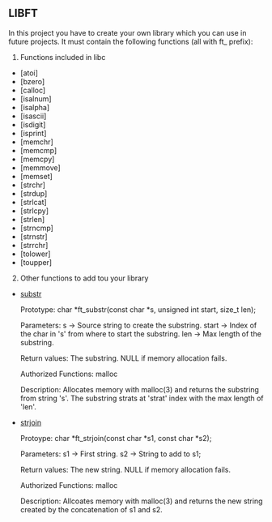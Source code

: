## LIBFT

In this project you have to create your own library which you can use in future projects.
It must contain the following functions (all with ft_ prefix):

1. Functions included in libc
* [atoi]
* [bzero]
* [calloc]
* [isalnum]
* [isalpha]
* [isascii]
* [isdigit]
* [isprint]
* [memchr]
* [memcmp]
* [memcpy]
* [memmove]
* [memset]
* [strchr]
* [strdup]
* [strlcat]
* [strlcpy]
* [strlen]
* [strncmp]
* [strnstr]
* [strrchr]
* [tolower]
* [toupper]

2. Other functions to add tou your library
* [substr](https://github.com/Afromaaaan/42-Journey/blob/main/CommonCore/libft/ft_substr.c)

	Prototype:	char *ft_substr(const char *s, unsigned int start, size_t len);

	Parameters:	s -> Source string to create the substring.
			start -> Index of the char in 's' from where to start the substring.
			len -> Max length of the substring.

	Return values:	The substring.
			NULL if memory allocation fails.

	Authorized 
	Functions:	malloc

	Description:	Allocates memory with malloc(3) and returns the substring from string 's'.
			The substring strats at 'strat' index with the max length of 'len'.




* [strjoin](https://github.com/Afromaaaan/42-Journey/blob/main/CommonCore/libft/ft_strjoin.c)

	Protoype:	char *ft_strjoin(const char *s1, const char *s2);

	Parameters:	s1 -> First string.
			s2 -> String to add to s1;

	Return values:	The new string.
			NULL if memory allocation fails.

	Authorized
	Functions:	malloc

	Description:	Allcoates memory with malloc(3) and returns the new string created by the
			concatenation of s1 and s2.
